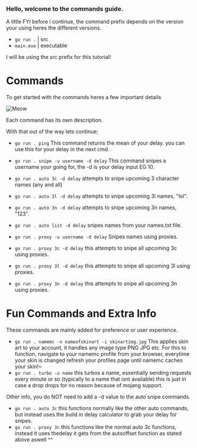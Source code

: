 ### Hello, welcome to the commands guide.

A little FYI before i continue, the command prefix depends on the version your using heres the different versions.
- `go run .` | src
- `main.exe` | executable

I will be using the src prefix for this tutorial!

# Commands

To get started with the commands heres a few important details

![Meow](https://media.discordapp.net/attachments/924456247237947424/939398249377329212/unknown.png)

Each command has its own description.

With that out of the way lets continue;

- `go run . ping` This command returns the mean of your delay. you can use this for your delay in the next cmd.
- `go run . snipe -u username -d delay` This command snipes a username your going for, the -d is your delay input EG 10.
- `go run . auto 3c -d delay` attempts to snipe upcoming 3 character names (any and all)
- `go run . auto 3l -d delay` attempts to snipe upcoming 3l names, "lol".
- `go run . auto 3n -d delay` attempts to snipe upcoming 3n names, "123".
- `go run . auto list -d delay` snipes names from your names.txt file.

- `go run . proxy -u username -d delay` Snipes names using proxies.
- `go run . proxy 3c -d delay` this attempts to snipe all upcoming 3c using proxies.
- `go run . proxy 3l -d delay` this attempts to snipe all upcoming 3l using proxies.
- `go run . proxy 3n -d delay` this attempts to snipe all upcoming 3n using proxies.

# Fun Commands and Extra Info

These commands are mainly added for preference or user experience.

- `go run . namemc -n nameofskinart -i skinartimg.jpg` This applies skin art to your account, it handles any image type PNG JPG etc. For this to function, navigate to your namemc profile from your browser, everytime your skin is changed refresh your profiles page until namemc caches your skin!~
- `go run . turbo -u name` this turbos a name, essentially sending requests every minute or so (typically to a name that isnt available) this is just in case a drop drops for no reason because of mojang support.

Other info, you do NOT need to add a -d value to the auto snipe commands.

- `go run . auto 3c` this functions normally like the other auto commands, but instead uses the build in delay calculator to grab your delay for snipes.
- `go run . proxy 3c` this functions like the normal auto 3c functions, instead it uses thedelay it gets from the autooffset function as stated above aswell ^^

